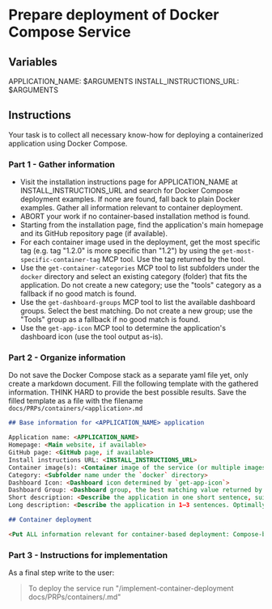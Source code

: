 # Prepare deployment of Docker Compose Service

## Variables

APPLICATION_NAME: $ARGUMENTS
INSTALL_INSTRUCTIONS_URL: $ARGUMENTS

## Instructions

Your task is to collect all necessary know-how for deploying a containerized application using Docker Compose.

### Part 1 - Gather information

- Visit the installation instructions page for APPLICATION_NAME at INSTALL_INSTRUCTIONS_URL and search for Docker Compose deployment examples. If none are found, fall back to plain Docker examples. Gather all information relevant to container deployment.
- ABORT your work if no container-based installation method is found.
- Starting from the installation page, find the application's main homepage and its GitHub repository page (if available).
- For each container image used in the deployment, get the most specific tag (e.g. tag "1.2.0" is more specific than "1.2") by using the `get-most-specific-container-tag` MCP tool. Use the tag returned by the tool.
- Use the `get-container-categories` MCP tool to list subfolders under the `docker` directory and select an existing category (folder) that fits the application. Do not create a new category; use the "tools" category as a fallback if no good match is found.
- Use the `get-dashboard-groups` MCP tool to list the available dashboard groups. Select the best matching. Do not create a new group; use the "Tools" group as a fallback if no good match is found.  
- Use the `get-app-icon` MCP tool to determine the application's dashboard icon (use the tool output as-is).

### Part 2 - Organize information

Do not save the Docker Compose stack as a separate yaml file yet, only create a markdown document.
Fill the following template with the gathered information. THINK HARD to provide the best possible results.
Save the filled template as a file with the filename `docs/PRPs/containers/<application>.md`

```markdown
## Base information for <APPLICATION_NAME> application  

Application name: <APPLICATION_NAME>
Homepage: <Main website, if available>
GitHub page: <GitHub page, if available>
Install instructions URL: <INSTALL_INSTRUCTIONS_URL>
Container image(s): <Container image of the service (or multiple images if the application consists of multiple services)>
Category: <Subfolder name under the `docker` directory>
Dashboard Icon: <Dashboard icon determined by `get-app-icon`>
Dashboard Group: <Dashboard group, the best matching value returned by `get-dashboard-groups`>
Short description: <Describe the application in one short sentence, suitable to display on the Homepage dashboard>
Long description: <Describe the application in 1–3 sentences. Optimally use the description of the GitHub repo>

## Container deployment

<Put ALL information relevant for container-based deployment: Compose-based example (when found - or at least a docker run command), description of the environment variables, security considerations, possible further improvements. Organize information into sub-sections>

```

### Part 3 - Instructions for implementation

As a final step write to the user:

> To deploy the service run "/implement-container-deployment docs/PRPs/containers/<application>.md"

